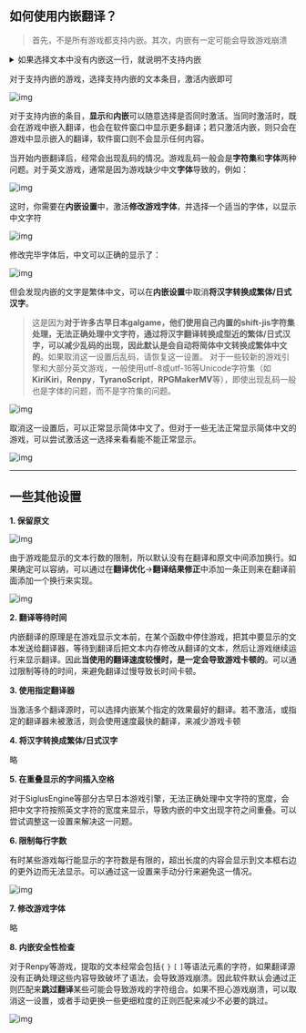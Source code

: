 ## 如何使用内嵌翻译？

> 首先，不是所有游戏都支持内嵌。其次，内嵌有一定可能会导致游戏崩溃


<details>
  <summary>如果选择文本中没有内嵌这一行，就说明不支持内嵌</summary>
  <img src="https://image.lunatranslator.org/zh/embed/noembed.png">
  <img src="https://image.lunatranslator.org/zh/embed/someembed.png">
</details>

对于支持内嵌的游戏，选择支持内嵌的文本条目，激活内嵌即可

![img](https://image.lunatranslator.org/zh/embed/select.png)

对于支持内嵌的条目，**显示**和**内嵌**可以随意选择是否同时激活。当同时激活时，既会在游戏中嵌入翻译，也会在软件窗口中显示更多翻译；若只激活内嵌，则只会在游戏中显示嵌入的翻译，软件窗口则不会显示任何内容。

当开始内嵌翻译后，经常会出现乱码的情况。游戏乱码一般会是**字符集**和**字体**两种问题。对于英文游戏，通常是因为游戏缺少中文**字体**导致的，例如：

![img](https://image.lunatranslator.org/zh/embed/luanma.png)

这时，你需要在**内嵌设置**中，激活**修改游戏字体**，并选择一个适当的字体，以显示中文字符

![img](https://image.lunatranslator.org/zh/embed/ziti.png)

修改完毕字体后，中文可以正确的显示了：

![img](https://image.lunatranslator.org/zh/embed/okembed.png)

但会发现内嵌的文字是繁体中文，可以在**内嵌设置**中取消**将汉字转换成繁体/日式汉字**。

>这是因为**对于许多古早日本galgame，他们使用自己内置的shift-jis字符集处理，无法正确处理中文字符，通过将汉字翻译转换成型近的繁体/日式汉字，可以减少乱码的出现，因此默认是会自动将简体中文转换成繁体中文的**。如果取消这一设置后乱码，请恢复这一设置。
对于一些较新的游戏引擎和大部分英文游戏，一般使用utf-8或utf-16等Unicode字符集（如**KiriKiri**，**Renpy**，**TyranoScript**，**RPGMakerMV**等），即使出现乱码一般也是字体的问题，而不是字符集的问题。

![img](https://image.lunatranslator.org/zh/embed/fanti.png)

取消这一设置后，可以正常显示简体中文了。但对于一些无法正常显示简体中文的游戏，可以尝试激活这一选择来看看能不能正常显示。

![img](https://image.lunatranslator.org/zh/embed/good.png)

** **

## 一些其他设置

**1. 保留原文** 

![img](https://image.lunatranslator.org/zh/embed/keeporigin.png)

由于游戏能显示的文本行数的限制，所以默认没有在翻译和原文中间添加换行。如果确定可以容纳，可以通过在**翻译优化**->**翻译结果修正**中添加一条正则来在翻译前面添加一个换行来实现。

![img](https://image.lunatranslator.org/zh/embed/addspace.png)

**2. 翻译等待时间**

内嵌翻译的原理是在游戏显示文本前，在某个函数中停住游戏，把其中要显示的文本发送给翻译器，等待到翻译后把文本内存修改从翻译的文本，然后让游戏继续运行来显示翻译。因此**当使用的翻译速度较慢时，是一定会导致游戏卡顿的**。可以通过限制等待的时间，来避免翻译过慢导致长时间卡顿。

**3. 使用指定翻译器**

当激活多个翻译源时，可以选择内嵌某个指定的效果最好的翻译。若不激活，或指定的翻译器未被激活，则会使用速度最快的翻译，来减少游戏卡顿

**4. 将汉字转换成繁体/日式汉字**

略

**5. 在重叠显示的字间插入空格**

对于SiglusEngine等部分古早日本游戏引擎，无法正确处理中文字符的宽度，会把中文字符按照英文字符的宽度来显示，导致内嵌的中文出现字符之间重叠。可以尝试调整这一设置来解决这一问题。

**6. 限制每行字数**

有时某些游戏每行能显示的字符数是有限的，超出长度的内容会显示到文本框右边的更外边而无法显示。可以通过这一设置来手动分行来避免这一情况。

![img](https://image.lunatranslator.org/zh/embed/limitlength.png)

**7. 修改游戏字体**

略

**8. 内嵌安全性检查**

对于Renpy等游戏，提取的文本经常会包括`{` `}` `[` `]`等语法元素的字符，如果翻译源没有正确处理这些内容导致破坏了语法，会导致游戏崩溃。因此软件默认会通过正则匹配来**跳过翻译**某些可能会导致游戏的字符组合。如果不担心游戏崩溃，可以取消这一设置，或者手动更换一些更细粒度的正则匹配来减少不必要的跳过。

![img](https://image.lunatranslator.org/zh/embed/safeskip.png)